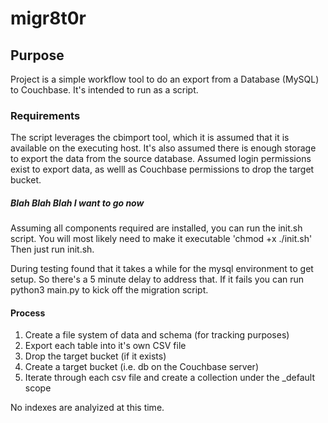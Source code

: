 # migr8t0r
## Purpose
Project is a simple workflow tool to do an export from a Database (MySQL) to Couchbase. It's intended to run 
as a script.

### Requirements
The script leverages the cbimport tool, which it is assumed that it is available on the executing host. 
It's also assumed there is enough storage to export the data from the source database.
Assumed login permissions exist to export data, as welll as Couchbase permissions to drop the target bucket.

##### Blah Blah Blah I want to go now
Assuming all components required are installed, you can run the init.sh script. You will most likely need to make it executable 'chmod +x ./init.sh' Then just run init.sh. 

During testing found that it takes a while for the mysql environment to get setup. So there's a 5 minute delay to address that. If it fails you can run python3 main.py to kick off the migration script.

#### Process 
1. Create a file system of data and schema (for tracking purposes)
2. Export each table into it's own CSV file
3. Drop the target bucket (if it exists)
4. Create a target bucket (i.e. db on the Couchbase server)
5. Iterate through each csv file and create a collection under the _default scope

No indexes are analyized at this time.


